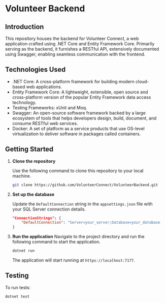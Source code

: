 # Volunteer Backend

## Introduction

This repository houses the backend for Volunteer Connect, a web application crafted using .NET Core and Entity Framework Core. Primarily serving as the backend, it furnishes a RESTful API, extensively documented using Swagger, enabling seamless communication with the frontend.

## Technologies Used

-   .NET Core: A cross-platform framework for building modern cloud-based web applications.
-   Entity Framework Core: A lightweight, extensible, open source and cross-platform version of the popular Entity Framework data access technology.
-   Testing Frameworks: xUnit and Moq.
-   Swagger: An open-source software framework backed by a large ecosystem of tools that helps developers design, build, document, and consume RESTful web services.
-   Docker: A set of platform as a service products that use OS-level virtualization to deliver software in packages called containers.

## Getting Started

1. **Clone the repository**

    Use the following command to clone this repository to your local machine.

    ```bash
    git clone https://github.com/VolunteerConnect/VolunteerBackend.git
    ```

2. **Set up the database**

    Update the `DefaultConnection` string in the `appsettings.json` file with your SQL Server connection details.

    ```json
    "ConnectionStrings": {
        "DefaultConnection": "Server=your_server;Database=your_database;User Id=your_user;Password=your_password;"
    }
    ```

3. **Run the application**
   Navigate to the project directory and run the following command to start the application.

    ```bash
    dotnet run
    ```

    The application will start running at `https://localhost:7177`.

## Testing

To run tests:

```bash
dotnet test
```
